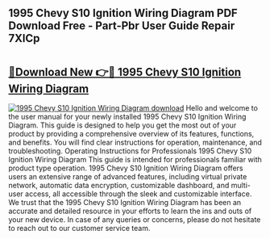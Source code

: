 ## 1995 Chevy S10 Ignition Wiring Diagram PDF Download Free - Part-Pbr User Guide Repair 7XlCp

# <h2><a href="http://dfrjt2.blite.top/?on=1995+Chevy+S10+Ignition+Wiring+Diagram">🔗Download New 👉🔴 1995 Chevy S10 Ignition Wiring Diagram</a></h2>

[![1995 Chevy S10 Ignition Wiring Diagram download](https://i.imgur.com/lujVjoI.png)](http://dfrjt2.blite.top/?on=1995+Chevy+S10+Ignition+Wiring+Diagram)
Hello and welcome to the user manual for your newly installed 1995 Chevy S10 Ignition Wiring Diagram. This guide is designed to help you get the most out of your product by providing a comprehensive overview of its features, functions, and benefits. You will find clear instructions for operation, maintenance, and troubleshooting. Operating Instructions for Professionals 1995 Chevy S10 Ignition Wiring Diagram This guide is intended for professionals familiar with product type operation. 1995 Chevy S10 Ignition Wiring Diagram offers users an extensive range of advanced features, including virtual private network, automatic data encryption, customizable dashboard, and multi-user access, all accessible through the sleek and customizable interface. We trust that the 1995 Chevy S10 Ignition Wiring Diagram has been an accurate and detailed resource in your efforts to learn the ins and outs of your new device. In case of any queries or concerns, please do not hesitate to reach out to our customer service team.
